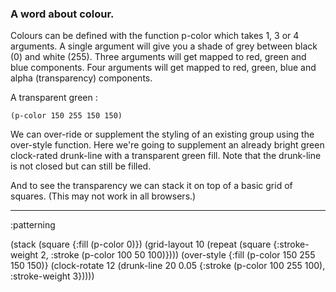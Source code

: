 ### A word about colour.

Colours can be defined with the function p-color which takes 1, 3 or 4 arguments. A single argument will give you a shade of grey between black (0) and white (255). Three arguments will get mapped to red, green and blue components. Four arguments will get mapped to red, green, blue and alpha (transparency) components.

A transparent green :

    (p-color 150 255 150 150)

We can over-ride or supplement the styling of an existing group using the over-style function. Here we're going to supplement an already bright green clock-rated drunk-line with a transparent green fill. Note that the drunk-line is not closed but can still be filled.

And to see the transparency we can stack it on top of a basic grid of squares. (This may not work in all browsers.)

----
:patterning

(stack
 (square {:fill (p-color 0)})
 (grid-layout
  10
  (repeat
   (square {:stroke-weight 2, :stroke (p-color 100 50 100)})))
 (over-style
  {:fill (p-color 150 255 150 150)}
  (clock-rotate
   12
   (drunk-line 20 0.05 
    {:stroke (p-color 100 255 100), :stroke-weight 3}))))
